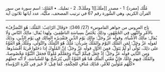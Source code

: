 مُلْك [مفرد]:
1 - مصدر [[ملَكَ]]1 وملَكَ3.
2 - تمليك.
• المُلك: اسم سورة من سور القرآن الكريم، وهي السُّورة رقم 67 في ترتيب المصحف، مكِّيَّة، عدد آياتها ثلاثون آية


___
«تاج العروس من جواهر القاموس» (27/ 346):
«وَقَالَ الرّاغِبُ: المُلْك: هُوَ التَّصَرُّفُ بالأَمْرِ والنَّهي فِي الجُمْهُورِ، وذلِكَ يَخْتَصُّ بسِياسَةِ الناطِقِينَ، ولِهذا يُقال: مالِكُ النّاس وَلَا يُقال: مالِكُ الأَشْياءِ، وقولُه عَزّ وجَلَّ: مالِكِ يَوْمِ الدِّينِ فتَقْدِيرُه المالِك فِي يَوْمِ الدِّينِ، وذلِكَ لقولِه عَزّ وجَلّ: لِمَنِ المُلْك اليَوْمَ والمُلْكُ ضَربان: ‌مُلْكٌ هُوَ التَّمَلّكُ والتَّوَلِّي، ومُلْكٌ هُوَ القُوَّةُ على ذلِكَ، تَوَلَّى أَو لَمْ يَتَوَلَّ، فمِنَ الأَوَّلِ قولُه عَزَّ وجَلَّ: إنَّ المُلُوكَ إِذا دَخَلوا قَريَةً أَفْسَدُوها. وَمن الثّانِي قولُه عَزَّ وجَلَّ: إِذْ جَعَلَ فِيكُمْ أَنْبِياءَ وَجَعَلَكُم مُلُوكًا فجعَلَ النُّبُوَّةَ مَخْصُوصةً، والمُلْكَ فِيهم عامًّا، فإِنَّ مَعْنَى الملْكِ هُنا هُوَ القَوَّةُ الَّتِي يُتَرَشَّحُ بهَا للسِّياسَةِ، لَا أَنّه جعلَهُم كُلَّهُم مُتَوَلِّينَ للأَمْرِ، فَذَلِك مُنافٍ للحِكْمَةِ، كَمَا قِيلَ: لَا خَيرَ فِي كَثْرَةِ الرّؤَساءِ»